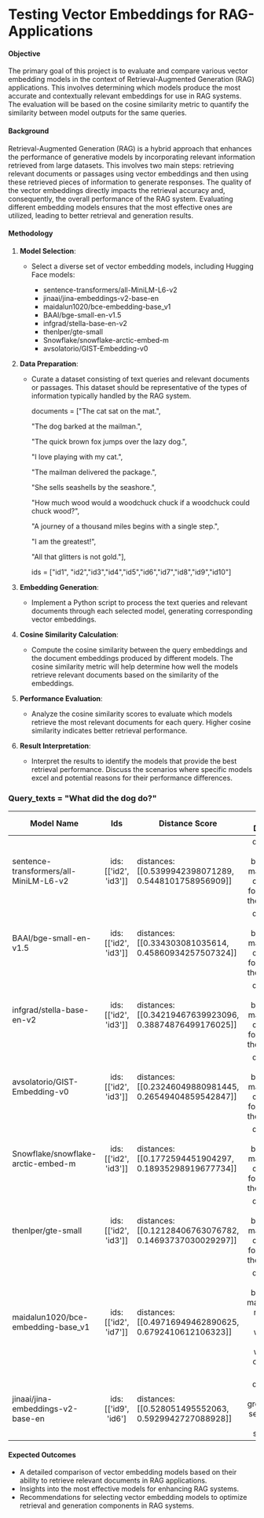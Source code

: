 # Testing Vector Embeddings for RAG-Applications

#### Objective
The primary goal of this project is to evaluate and compare various vector embedding models in the context of Retrieval-Augmented Generation (RAG) applications. This involves determining which models produce the most accurate and contextually relevant embeddings for use in RAG systems. The evaluation will be based on the cosine similarity metric to quantify the similarity between model outputs for the same queries.

#### Background
Retrieval-Augmented Generation (RAG) is a hybrid approach that enhances the performance of generative models by incorporating relevant information retrieved from large datasets. This involves two main steps: retrieving relevant documents or passages using vector embeddings and then using these retrieved pieces of information to generate responses. The quality of the vector embeddings directly impacts the retrieval accuracy and, consequently, the overall performance of the RAG system. Evaluating different embedding models ensures that the most effective ones are utilized, leading to better retrieval and generation results.

#### Methodology
1. **Model Selection**:
   - Select a diverse set of vector embedding models, including Hugging Face models:
  
     * sentence-transformers/all-MiniLM-L6-v2
     * jinaai/jina-embeddings-v2-base-en
     * maidalun1020/bce-embedding-base_v1
     * BAAI/bge-small-en-v1.5
     * infgrad/stella-base-en-v2
     * thenlper/gte-small
     * Snowflake/snowflake-arctic-embed-m
     * avsolatorio/GIST-Embedding-v0
       

2. **Data Preparation**:
   - Curate a dataset consisting of text queries and relevant documents or passages. This dataset should be representative of the types of information typically handled by the RAG system.

     documents = ["The cat sat on the mat.",
     
        "The dog barked at the mailman.",
     
        "The quick brown fox jumps over the lazy dog.",
     
        "I love playing with my cat.",
     
        "The mailman delivered the package.",
     
        "She sells seashells by the seashore.",
     
        "How much wood would a woodchuck chuck if a woodchuck could chuck wood?",
     
        "A journey of a thousand miles begins with a single step.",
     
        "I am the greatest!",
     
        "All that glitters is not gold."],
     
     ids = ["id1", "id2","id3","id4","id5","id6","id7","id8","id9","id10"]

4. **Embedding Generation**:
   - Implement a Python script to process the text queries and relevant documents through each selected model, generating corresponding vector embeddings.

5. **Cosine Similarity Calculation**:
   - Compute the cosine similarity between the query embeddings and the document embeddings produced by different models. The cosine similarity metric will help determine how well the models retrieve relevant documents based on the similarity of the embeddings.

6. **Performance Evaluation**:
   - Analyze the cosine similarity scores to evaluate which models retrieve the most relevant documents for each query. Higher cosine similarity indicates better retrieval performance.

7. **Result Interpretation**:
   - Interpret the results to identify the models that provide the best retrieval performance. Discuss the scenarios where specific models excel and potential reasons for their performance differences.
  
  ### Query_texts = "What did the dog do?"
  
| Model Name | Ids | Distance Score |  Retrieved Documents | Result |
|----------|:-------------:|----------|:-------------:|:-------------:|
| sentence-transformers/all-MiniLM-L6-v2 | ids: [['id2', 'id3']] | distances: [[0.5399942398071289, 0.5448101758956909]] | documents': [['The dog barked at the mailman.' 'The quick brown fox jumps over the lazy dog.']] | 1 |
| BAAI/bge-small-en-v1.5 | ids: [['id2', 'id3']] | distances: [[0.334303081035614, 0.45860934257507324]] | documents': [['The dog barked at the mailman.','The quick brown fox jumps over the lazy dog.']] | 2 |
| infgrad/stella-base-en-v2 | ids: [['id2', 'id3']] | distances: [[0.34219467639923096, 0.38874876499176025]] | documents': [['The dog barked at the mailman.' 'The quick brown fox jumps over the lazy dog.']] | 3 |
| avsolatorio/GIST-Embedding-v0 |ids: [['id2', 'id3']] | distances: [[0.23246049880981445, 0.26549404859542847]] | documents': [['The dog barked at the mailman.' 'The quick brown fox jumps over the lazy dog.']] | 4 |
| Snowflake/snowflake-arctic-embed-m |ids: [['id2', 'id3']] | distances: [[0.1772594451904297, 0.18935298919677734]] | documents': [['The dog barked at the mailman.' 'The quick brown fox jumps over the lazy dog.']] | 5 |
| thenlper/gte-small  |ids: [['id2', 'id3']] | distances: [[0.12128406763076782, 0.14693737030029297]] | documents': [['The dog barked at the mailman.' 'The quick brown fox jumps over the lazy dog.']] | 6 |
| maidalun1020/bce-embedding-base_v1 | ids: [['id2', 'id7']] | distances: [[0.49716949462890625, 0.6792410612106323]] | documents': [['The dog barked at the mailman.','How much wood would a woodchuck chuck if a woodchuck could chuck wood?']] | 7 |
| jinaai/jina-embeddings-v2-base-en | ids: [['id9', 'id6'] | distances: [[0.528051495552063, 0.5929942727088928]] | documents': [['I am the greatest!', 'She sells seashells by the seashore.']] | 8 | 


#### Expected Outcomes
- A detailed comparison of vector embedding models based on their ability to retrieve relevant documents in RAG applications.
- Insights into the most effective models for enhancing RAG systems.
- Recommendations for selecting vector embedding models to optimize retrieval and generation components in RAG systems.

